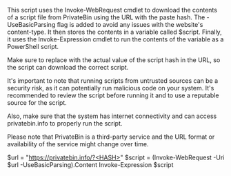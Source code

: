This script uses the Invoke-WebRequest cmdlet to download the contents of a script file from PrivateBin using the URL with the paste hash. The -UseBasicParsing flag is added to avoid any issues with the website's content-type. It then stores the contents in a variable called $script. Finally, it uses the Invoke-Expression cmdlet to run the contents of the variable as a PowerShell script.

Make sure to replace <HASH> with the actual value of the script hash in the URL, so the script can download the correct script.

It's important to note that running scripts from untrusted sources can be a security risk, as it can potentially run malicious code on your system. It's recommended to review the script before running it and to use a reputable source for the script.

Also, make sure that the system has internet connectivity and can access privatebin.info to properly run the script.

Please note that PrivateBin is a third-party service and the URL format or availability of the service might change over time.

$url = "https://privatebin.info/?<HASH>"
$script = (Invoke-WebRequest -Uri $url -UseBasicParsing).Content
Invoke-Expression $script